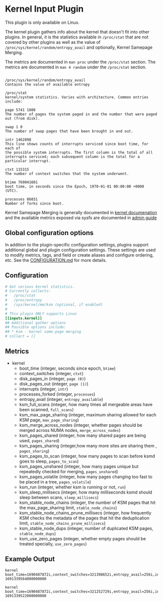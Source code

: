 # Kernel Input Plugin

This plugin is only available on Linux.

The kernel plugin gathers info about the kernel that doesn't fit into other
plugins. In general, it is the statistics available in `/proc/stat` that are not
covered by other plugins as well as the value of
`/proc/sys/kernel/random/entropy_avail` and optionally, Kernel Samepage Merging.

The metrics are documented in `man proc` under the `/proc/stat` section.
The metrics are documented in `man 4 random` under the `/proc/stat` section.

```text

/proc/sys/kernel/random/entropy_avail
Contains the value of available entropy

/proc/stat
kernel/system statistics. Varies with architecture. Common entries include:

page 5741 1808
The number of pages the system paged in and the number that were paged out (from disk).

swap 1 0
The number of swap pages that have been brought in and out.

intr 1462898
This line shows counts of interrupts serviced since boot time, for each of
the possible system interrupts. The first column is the total of all
interrupts serviced; each subsequent column is the total for a particular interrupt.

ctxt 115315
The number of context switches that the system underwent.

btime 769041601
boot time, in seconds since the Epoch, 1970-01-01 00:00:00 +0000 (UTC).

processes 86031
Number of forks since boot.
```

Kernel Samepage Merging is generally documented in [kernel documenation][1] and
the available metrics exposed via sysfs are documented in [admin guide][2]

[1]: https://www.kernel.org/doc/html/latest/mm/ksm.html
[2]: https://www.kernel.org/doc/html/latest/admin-guide/mm/ksm.html#ksm-daemon-sysfs-interface

## Global configuration options <!-- @/docs/includes/plugin_config.md -->

In addition to the plugin-specific configuration settings, plugins support
additional global and plugin configuration settings. These settings are used to
modify metrics, tags, and field or create aliases and configure ordering, etc.
See the [CONFIGURATION.md][CONFIGURATION.md] for more details.

[CONFIGURATION.md]: ../../../docs/CONFIGURATION.md#plugins

## Configuration

```toml @sample.conf
# Get various kernel statistics.
# Currently collects:
#   /proc/stat
#   /proc/entropy
#   /sys/kernel/mm/ksm (optional, if enabled)
#
# This plugin ONLY supports Linux
[[inputs.kernel]]
## Additional gather options
## Possible options include:
## * ksm - kernel same-page merging
# collect = []
```

## Metrics

- kernel
  - boot_time (integer, seconds since epoch, `btime`)
  - context_switches (integer, `ctxt`)
  - disk_pages_in (integer, `page (0)`)
  - disk_pages_out (integer, `page (1)`)
  - interrupts (integer, `intr`)
  - processes_forked (integer, `processes`)
  - entropy_avail (integer, `entropy_available`)
  - ksm_full_scans (integer, how many times all mergeable areas have been scanned, `full_scans`)
  - ksm_max_page_sharing (integer, maximum sharing allowed for each KSM page, `max_page_sharing`)
  - ksm_merge_across_nodes (integer, whether pages should be merged across NUMA nodes, `merge_across_nodes`)
  - ksm_pages_shared (integer, how many shared pages are being used, `pages_shared`)
  - ksm_pages_sharing (integer,how many more sites are sharing them , `pages_sharing`)
  - ksm_pages_to_scan (integer, how many pages to scan before ksmd goes to sleep, `pages_to_scan`)
  - ksm_pages_unshared (integer, how many pages unique but repeatedly checked for merging, `pages_unshared`)
  - ksm_pages_volatile (integer, how many pages changing too fast to be placed in a tree, `pages_volatile`)
  - ksm_run (integer, whether ksm is running or not, `run`)
  - ksm_sleep_millisecs (integer, how many milliseconds ksmd should sleep between scans, `sleep_millisecs`)
  - ksm_stable_node_chains (integer, the number of KSM pages that hit the max_page_sharing limit, `stable_node_chains`)
  - ksm_stable_node_chains_prune_millisecs (integer, how frequently KSM checks the metadata of the pages that hit the deduplication limit, `stable_node_chains_prune_millisecs`)
  - ksm_stable_node_dups (integer, number of duplicated KSM pages, `stable_node_dups`)
  - ksm_use_zero_pages (integer, whether empty pages should be treated specially, `use_zero_pages`)

## Example Output

```text
kernel boot_time=1690487872i,context_switches=321398652i,entropy_avail=256i,interrupts=141868628i,processes_forked=946492i 1691339564000000000

kernel boot_time=1690487872i,context_switches=321252729i,entropy_avail=256i,interrupts=141783427i,ksm_full_scans=0i,ksm_max_page_sharing=256i,ksm_merge_across_nodes=1i,ksm_pages_shared=0i,ksm_pages_sharing=0i,ksm_pages_to_scan=100i,ksm_pages_unshared=0i,ksm_pages_volatile=0i,ksm_run=0i,ksm_sleep_millisecs=20i,ksm_stable_node_chains=0i,ksm_stable_node_chains_prune_millisecs=2000i,ksm_stable_node_dups=0i,ksm_use_zero_pages=0i,processes_forked=946467i 1691339522000000000

```
